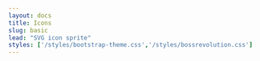 ```yaml
---
layout: docs
title: Icons
slug: basic
lead: "SVG icon sprite"
styles: ['/styles/bootstrap-theme.css','/styles/bossrevolution.css']
---
```


